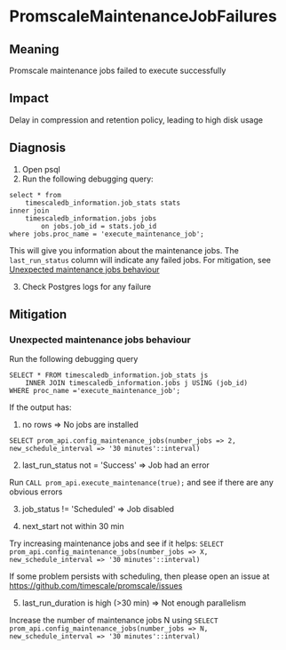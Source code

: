 # PromscaleMaintenanceJobFailures

## Meaning

Promscale maintenance jobs failed to execute successfully

## Impact

Delay in compression and retention policy, leading to high disk usage

## Diagnosis
1. Open psql
2. Run the following debugging query:

```postgresql
select * from
    timescaledb_information.job_stats stats
inner join
    timescaledb_information.jobs jobs
        on jobs.job_id = stats.job_id
where jobs.proc_name = 'execute_maintenance_job';
```

This will give you information about the maintenance jobs. The `last_run_status` column will indicate any failed jobs.
For mitigation, see [Unexpected maintenance jobs behaviour](#unexpected-maintenance-jobs-behaviour)

3. Check Postgres logs for any failure

## Mitigation

### Unexpected maintenance jobs behaviour

Run the following debugging query

```postgresql
SELECT * FROM timescaledb_information.job_stats js 
    INNER JOIN timescaledb_information.jobs j USING (job_id) 
WHERE proc_name ='execute_maintenance_job';
```

If the output has:
1. no rows => No jobs are installed

`SELECT prom_api.config_maintenance_jobs(number_jobs => 2, new_schedule_interval => '30 minutes'::interval)`

2. last_run_status not = 'Success' => Job had an error

Run `CALL prom_api.execute_maintenance(true);` and see if there are any obvious errors

3. job_status != 'Scheduled' => Job disabled

4. next_start not within 30 min

Try increasing maintenance jobs and see if it helps: `SELECT prom_api.config_maintenance_jobs(number_jobs => X, new_schedule_interval => '30 minutes'::interval)`

If some problem persists with scheduling, then please open an issue at https://github.com/timescale/promscale/issues

5. last_run_duration is high (>30 min) => Not enough parallelism

Increase the number of maintenance jobs N using `SELECT prom_api.config_maintenance_jobs(number_jobs => N, new_schedule_interval => '30 minutes'::interval)`
